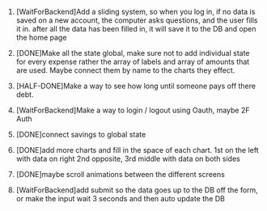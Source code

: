 1. [WaitForBackend]Add a sliding system, so when you log in, if no data is saved on a new account, the computer asks questions, and the user fills it in. after all the data has been filled in, it will save it to the DB and open the home page

2. [DONE]Make all the state global, make sure not to add individual state for every expense rather the array of labels and array of amounts that are used. Maybe connect them by name to the charts they effect. 

3. [HALF-DONE]Make a way to see how long until someone pays off there debt. 

4. [WaitForBackend]Make a way to login / logout using Oauth, maybe 2F Auth

5. [DONE]connect savings to global state

6. [DONE]add more charts and fill in the space of each chart. 1st on the left with data on right 2nd opposite, 3rd middle with data on both sides

7. [DONE]maybe scroll animations between the different screens

8. [WaitForBackend]add submit so the data goes up to the DB off the form, or make the input wait 3 seconds and then auto update the DB
